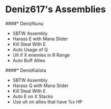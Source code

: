 # Deniz617's Assemblies


####* DenizNunu
  - SBTW Assembly
  - Harass E with Mana Slider
  - Kill Steal With E
  - Auto Usage of Q
  - Ult if X enemies in R Range
  - Auto Buff Allies
  
####* DenizKalista
  - SBTW Assembly
  - Harass Q with Mana Slider
  - Kill Steal With E
  - Auto E on X Stacks
  - Use ult on allies that have %x HP
